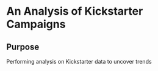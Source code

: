 # An Analysis of Kickstarter Campaigns

## Purpose
Performing analysis on Kickstarter data to uncover trends
